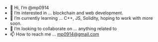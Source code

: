 - 👋 Hi, I’m @mp0914
- 👀 I’m interested in ... blockchain and web development.
- 🌱 I’m currently learning ... C++, JS, Solidity, hoping to work with more soon.
- 💞️ I’m looking to collaborate on ... anything related to 
- 📫 How to reach me ... mp0914@gmail.com

